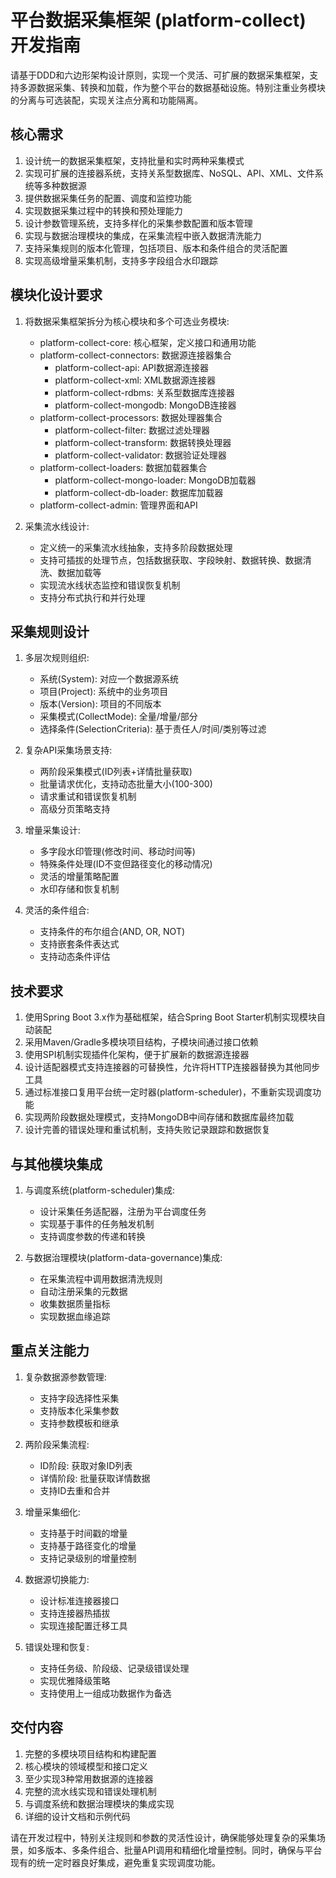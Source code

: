 # 平台数据采集框架 (platform-collect) 开发指南

请基于DDD和六边形架构设计原则，实现一个灵活、可扩展的数据采集框架，支持多源数据采集、转换和加载，作为整个平台的数据基础设施。特别注重业务模块的分离与可选装配，实现关注点分离和功能隔离。

## 核心需求

1. 设计统一的数据采集框架，支持批量和实时两种采集模式
2. 实现可扩展的连接器系统，支持关系型数据库、NoSQL、API、XML、文件系统等多种数据源
3. 提供数据采集任务的配置、调度和监控功能
4. 实现数据采集过程中的转换和预处理能力
5. 设计参数管理系统，支持多样化的采集参数配置和版本管理
6. 实现与数据治理模块的集成，在采集流程中嵌入数据清洗能力
7. 支持采集规则的版本化管理，包括项目、版本和条件组合的灵活配置
8. 实现高级增量采集机制，支持多字段组合水印跟踪

## 模块化设计要求

1. 将数据采集框架拆分为核心模块和多个可选业务模块:
   - platform-collect-core: 核心框架，定义接口和通用功能
   - platform-collect-connectors: 数据源连接器集合
     - platform-collect-api: API数据源连接器
     - platform-collect-xml: XML数据源连接器
     - platform-collect-rdbms: 关系型数据库连接器
     - platform-collect-mongodb: MongoDB连接器
   - platform-collect-processors: 数据处理器集合
     - platform-collect-filter: 数据过滤处理器
     - platform-collect-transform: 数据转换处理器
     - platform-collect-validator: 数据验证处理器
   - platform-collect-loaders: 数据加载器集合
     - platform-collect-mongo-loader: MongoDB加载器
     - platform-collect-db-loader: 数据库加载器
   - platform-collect-admin: 管理界面和API

2. 采集流水线设计:
   - 定义统一的采集流水线抽象，支持多阶段数据处理
   - 支持可插拔的处理节点，包括数据获取、字段映射、数据转换、数据清洗、数据加载等
   - 实现流水线状态监控和错误恢复机制
   - 支持分布式执行和并行处理

## 采集规则设计

1. 多层次规则组织:
   - 系统(System): 对应一个数据源系统
   - 项目(Project): 系统中的业务项目
   - 版本(Version): 项目的不同版本
   - 采集模式(CollectMode): 全量/增量/部分
   - 选择条件(SelectionCriteria): 基于责任人/时间/类别等过滤

2. 复杂API采集场景支持:
   - 两阶段采集模式(ID列表+详情批量获取)
   - 批量请求优化，支持动态批量大小(100-300)
   - 请求重试和错误恢复机制
   - 高级分页策略支持

3. 增量采集设计:
   - 多字段水印管理(修改时间、移动时间等)
   - 特殊条件处理(ID不变但路径变化的移动情况)
   - 灵活的增量策略配置
   - 水印存储和恢复机制

4. 灵活的条件组合:
   - 支持条件的布尔组合(AND, OR, NOT)
   - 支持嵌套条件表达式
   - 支持动态条件评估

## 技术要求

1. 使用Spring Boot 3.x作为基础框架，结合Spring Boot Starter机制实现模块自动装配
2. 采用Maven/Gradle多模块项目结构，子模块间通过接口依赖
3. 使用SPI机制实现插件化架构，便于扩展新的数据源连接器
4. 设计适配器模式支持连接器的可替换性，允许将HTTP连接器替换为其他同步工具
5. 通过标准接口复用平台统一定时器(platform-scheduler)，不重新实现调度功能
6. 实现两阶段数据处理模式，支持MongoDB中间存储和数据库最终加载
7. 设计完善的错误处理和重试机制，支持失败记录跟踪和数据恢复

## 与其他模块集成

1. 与调度系统(platform-scheduler)集成:
   - 设计采集任务适配器，注册为平台调度任务
   - 实现基于事件的任务触发机制
   - 支持调度参数的传递和转换

2. 与数据治理模块(platform-data-governance)集成:
   - 在采集流程中调用数据清洗规则
   - 自动注册采集的元数据
   - 收集数据质量指标
   - 实现数据血缘追踪

## 重点关注能力

1. 复杂数据源参数管理:
   - 支持字段选择性采集
   - 支持版本化采集参数
   - 支持参数模板和继承

2. 两阶段采集流程:
   - ID阶段: 获取对象ID列表
   - 详情阶段: 批量获取详情数据
   - 支持ID去重和合并

3. 增量采集细化:
   - 支持基于时间戳的增量
   - 支持基于路径变化的增量
   - 支持记录级别的增量控制

4. 数据源切换能力:
   - 设计标准连接器接口
   - 支持连接器热插拔
   - 实现连接配置迁移工具

5. 错误处理和恢复:
   - 支持任务级、阶段级、记录级错误处理
   - 实现优雅降级策略
   - 支持使用上一组成功数据作为备选

## 交付内容

1. 完整的多模块项目结构和构建配置
2. 核心模块的领域模型和接口定义
3. 至少实现3种常用数据源的连接器
4. 完整的流水线实现和错误处理机制
5. 与调度系统和数据治理模块的集成实现
6. 详细的设计文档和示例代码

请在开发过程中，特别关注规则和参数的灵活性设计，确保能够处理复杂的采集场景，如多版本、多条件组合、批量API调用和精细化增量控制。同时，确保与平台现有的统一定时器良好集成，避免重复实现调度功能。
